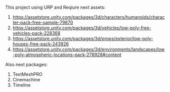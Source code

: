 This project using URP and Reqiure next assets:
1) https://assetstore.unity.com/packages/3d/characters/humanoids/character-pack-free-sample-79870
2) https://assetstore.unity.com/packages/3d/vehicles/low-poly-free-vehicles-pack-228368
3) https://assetstore.unity.com/packages/3d/props/exterior/low-poly-houses-free-pack-243926
4) https://assetstore.unity.com/packages/3d/environments/landscapes/low-poly-atmospheric-locations-pack-278928#content

Also next packages:
1) TextMeshPRO
2) Cinemachine
3) Timeline
